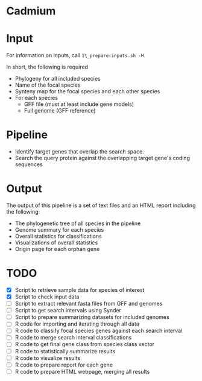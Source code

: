 # Cadmium

# Input

 For information on inputs, call `1\_prepare-inputs.sh -H`

 In short, the following is required

 - Phylogeny for all included species
 - Name of the focal species
 - Synteny map for the focal species and each other species
 - For each species
   - GFF file (must at least include gene models)
   - Full genome (GFF reference)

# Pipeline

 - Identify target genes that overlap the search space.
 - Search the query protein against the overlapping target gene's coding sequences

# Output

 The output of this pipeline is a set of text files and an HTML report
 including the following:

 - The phylogenetic tree of all species in the pipeline
 - Genome summary for each species 
 - Overall statistics for classifications
 - Visualizations of overall statistics
 - Origin page for each orphan gene

# TODO

 - [x] Script to retrieve sample data for species of interest
 - [x] Script to check input data
 - [ ] Script to extract relevant fasta files from GFF and genomes 
 - [ ] Script to get search intervals using Synder
 - [ ] Script to prepare summarizing datasets for included genomes
 - [ ] R code for importing and iterating through all data
 - [ ] R code to classify focal species genes against each search interval
 - [ ] R code to merge search interval classifications
 - [ ] R code to get final gene class from species class vector
 - [ ] R code to statistically summarize results
 - [ ] R code to visualize results
 - [ ] R code to prepare report for each gene
 - [ ] R code to prepare HTML webpage, merging all results
